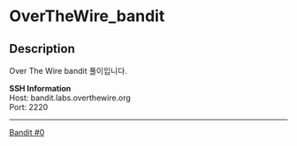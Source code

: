 # OverTheWire_bandit
## Description

Over The Wire bandit 풀이입니다.

**SSH Information**     
Host: bandit.labs.overthewire.org   
Port: 2220

------------------
[Bandit #0](./bandit0.md)
